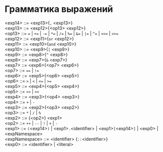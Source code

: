 # Грамматика выражений

\<exp14> ::= \<exp13>{`,` \<exp13>}  
\<exp13> ::= \<exp12>{\<op13> \<exp12>}  
\<op13> ::= `=` | `+=` | `-=` | `*=` | `/=` | `%=` | `&=` | `|=` | `^=` | `<<=` | `>>=`  
\<exp12> ::= \<exp11>{`or` \<exp12>}  
\<exp11> ::= \<exp10>{`and` \<exp10>}  
\<exp10> ::= \<exp9>{`|` \<exp9>}  
\<exp9> ::= \<exp8>{`^` \<exp8>}  
\<exp8> ::= \<exp7>{`&` \<exp7>}  
\<exp7> ::= \<exp6>{\<op7> \<exp6>}  
\<op7> ::= `==` | `!=`  
\<exp6> ::= \<exp5>{\<op6> \<exp5>}  
\<op6> ::= `>` | `<` | `<=` | `>=`  
\<exp5> ::= \<exp4>{\<op5> \<exp4>}  
\<op5> ::= `>>` | `<<`  
\<exp4> ::= \<exp3>{\<op4> \<exp3>}  
\<op4> ::= `+` | `-`  
\<exp3> ::= \<exp2>{\<op3> \<exp2>}  
\<op3> ::= `*` | `/` | `%`  
\<exp2> ::= {\<op2>} \<exp1>  
\<op2> ::= `++` | `--` | `!` | `+` | `-`  
\<exp1> ::= `(`\<exp14>`)` | \<exp1>`.`\<identifier> | \<exp1>`[`\<exp14>`]` | \<exp0> | \<expNamespace>  
\<expNamespace> ::= \<identifier> {`::`\<identifier>}  
\<exp0> ::= \<identifier> | \<literal>  

